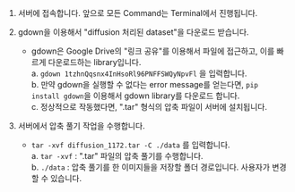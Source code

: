 1. 서버에 접속합니다. 앞으로 모든 Command는 Terminal에서 진행됩니다.

2. gdown을 이용해서 "diffusion 처리된 dataset"을 다운로드 받습니다.
	  - gdown은 Google Drive의 "링크 공유"를 이용해서 파일에 접근하고, 이를 빠르게 다운로드하는 library입니다. <br/>
	  a. ``` gdown 1tzhnQqsnx4InHsoRl96PNFFSWQyNpvFl ``` 을 입력합니다. <br/>
	  b. 만약 gdown을 실행할 수 없다는 error message를 얻는다면, ```pip install gdown```을 이용해서 gdown library를 다운로드 합니다. <br/>
	  c. 정상적으로 작동했다면, ".tar" 형식의 압축 파일이 서버에 설치됩니다.

3. 서버에서 압축 풀기 작업을 수행합니다. <br/>
	  - ``` tar -xvf diffusion_1172.tar -C ./data ``` 를 입력합니다. <br/>
	  a. ```tar -xvf``` : ".tar" 파일의 압축 풀기를 수행합니다. <br/>
	  b. ```./data``` : 압축 풀기를 한 이미지들을 저장할 폴더 경로입니다. 사용자가 변경할 수 있습니다.